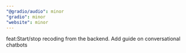 ```yaml
---
"@gradio/audio": minor
"gradio": minor
"website": minor
---
```


feat:Start/stop recoding from the backend. Add guide on conversational chatbots
